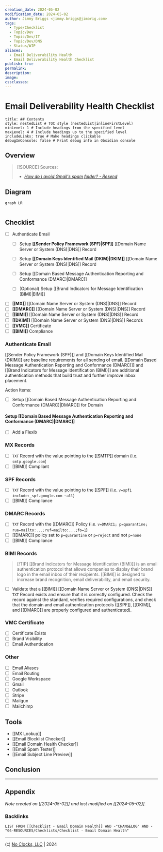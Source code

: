 ```yaml
---
creation_date: 2024-05-02
modification_date: 2024-05-02
author: Jimmy Briggs <jimmy.briggs@jimbrig.com>
tags:
  - Type/Checklist
  - Topic/Dev
  - Topic/Dev/IT
  - Topic/Dev/DNS
  - Status/WIP
aliases:
  - Email Deliverability Health
  - Email Deliverability Health Checklist
publish: true
permalink:
description:
image:
cssclasses:
---
```


# Email Deliverability Health Checklist

```table-of-contents
title: ## Contents 
style: nestedList # TOC style (nestedList|inlineFirstLevel)
minLevel: 1 # Include headings from the specified level
maxLevel: 4 # Include headings up to the specified level
includeLinks: true # Make headings clickable
debugInConsole: false # Print debug info in Obsidian console
```

## Overview

> [!SOURCE] Sources:
> - *[How do I avoid Gmail's spam folder? - Resend](https://resend.com/docs/knowledge-base/how-do-i-avoid-gmails-spam-folder)*

## Diagram

```mermaid
graph LR
  
```

## Checklist

- [ ] Authenticate Email
	- [ ] Setup  **[[Sender Policy Framework (SPF)|SPF]]** [[Domain Name Server or System (DNS)|DNS]] Record
	- [ ] Setup **[[Domain Keys Identified Mail (DKIM)|DKIM]]** [[Domain Name Server or System (DNS)|DNS]] Record
	- [ ] Setup [[Domain Based Message Authentication Reporting and Conformance (DMARC)|DMARC]]
	- [ ] (Optional) Setup [[Brand Indicators for Message Identification (BIMI)|BIMI]]


- [ ] **[[MX]]** [[Domain Name Server or System (DNS)|DNS]] Record
- [ ] **[[DMARC]]** [[Domain Name Server or System (DNS)|DNS]] Record
- [ ] **[[BIMI]]** [[Domain Name Server or System (DNS)|DNS]] Record
- [ ] **[[DKIM]]** [[Domain Name Server or System (DNS)|DNS]] Records
- [ ] **[[VMC]]** Certificate
- [ ] **[[BIMI]]** Compliance

### Authenticate Email

[[Sender Policy Framework (SPF)]] and [[Domain Keys Identified Mail (DKIM)]] are baseline requirements for all sending of email. [[Domain Based Message Authentication Reporting and Conformance (DMARC)]] and [[Brand Indicators for Message Identification (BIMI)]] are additional authentication methods that build trust and further improve inbox placement.

Action Items:

- [ ] Setup [[Domain Based Message Authentication Reporting and Conformance (DMARC)|DMARC]] for Domain

#### Setup [[Domain Based Message Authentication Reporting and Conformance (DMARC)|DMARC]]

- [ ] Add a Flexib


### MX Records

- [ ] `TXT` Record with the value pointing to the [[SMTP]] domain (i.e. `smtp.google.com`)
- [ ] [[BIMI]] Compliant

### SPF Records

- [ ] `TXT` Record with the value pointing to the [[SPF]] (i.e. `v=spf1 include:_spf.google.com ~all`)
- [ ] [[BIMI]] Compliance

### DMARC Records

- [ ] `TXT` Record with the [[DMARC]] Policy (i.e. `v=DMARC1; p=quarantine; rua=mailto:...;ruf=mailto:...;fo=1`)
- [ ] [[DMARC]] policy set to `p=quarantine` or `p=reject` and not `p=none`
- [ ] [[BIMI]] Compliance

### BIMI Records

> [!TIP] [[Brand Indicators for Message Identification (BIMI)]] is an email authentication protocol that allows companies to display their brand logo in the email inbox of their recipients. [[BIMI]] is designed to increase brand recognition, email deliverability, and email security.

- [ ] Validate that a [[BIMI]] [[Domain Name Server or System (DNS)|DNS]] `TXT` Record exists and ensure that it is correctly configured. Check the record against the standard, verifies required configurations, and check that the domain and email authentication protocols ([[SPF]], [[DKIM]], and [[DMARC]] are properly configured and authenticated).

### VMC Certificate

- [ ] Certificate Exists
- [ ] Brand Visibility
- [ ] Email Authentication

### Other

- [ ] Email Aliases
- [ ] Email Routing
- [ ] Google Workspace
- [ ] Gmail
- [ ] Outlook
- [ ] Stripe
- [ ] Mailgun
- [ ] Mailchimp

## Tools

- [[MX Lookup]]
- [[Email Blocklist Checker]]
- [[Email Domain Health Checker]]
- [[Email Spam Tester]]
- [[Email Subject Line Preview]]


## Conclusion

***

## Appendix

*Note created on [[2024-05-02]] and last modified on [[2024-05-02]].*

### Backlinks

```dataview
LIST FROM [[Checklist - Email Domain Health]] AND -"CHANGELOG" AND -"04-RESOURCES/Checklists/Checklist - Email Domain Health"
```

***

(c) [No Clocks, LLC](https://github.com/noclocks) | 2024
